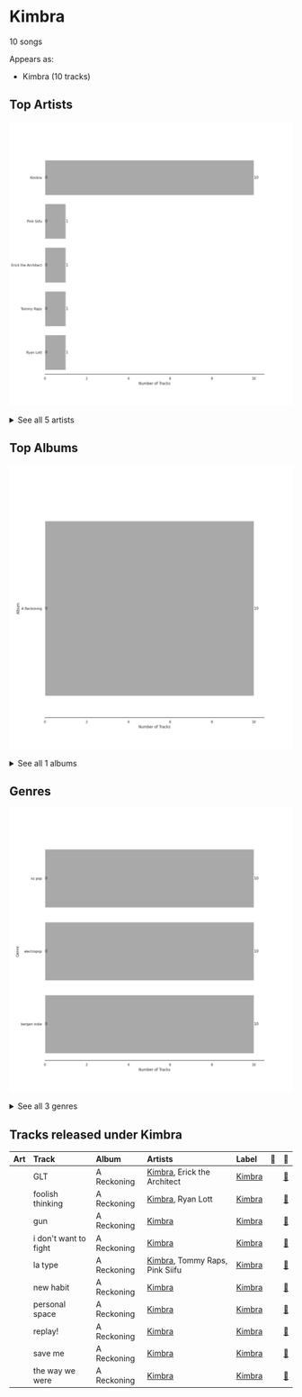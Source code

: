 # Kimbra

10 songs

Appears as:
- Kimbra (10 tracks)

## Top Artists

![Bar chart of top 5 artists](../images/labels/kimbra/artists.png)


<details>
<summary>See all 5 artists</summary>

| Number of Tracks | Art | Artist | 🔗 |
|---:|:---|:---|:---|
| 10 | <img src="https://i.scdn.co/image/ab6761610000e5eb4765d540a1ebedeb7c9637a2" alt="" width="50" /> | [Kimbra](../artists/kimbra.md) | [🔗](https://open.spotify.com/artist/6hk7Yq1DU9QcCCrz9uc0Ti) |
| 1 | <img src="https://i.scdn.co/image/ab6761610000e5ebde30d7c86dfc0bc832b641a3" alt="" width="50" /> | Pink Siifu | [🔗](https://open.spotify.com/artist/40ZElxHldNyvn7x8WRC6fh) |
| 1 | <img src="https://i.scdn.co/image/ab6761610000e5eb681c41605634023c51b783b9" alt="" width="50" /> | Erick the Architect | [🔗](https://open.spotify.com/artist/2mQLwfvZtvtTbipKn3xHmK) |
| 1 | <img src="nan" alt="" width="50" /> | Tommy Raps | [🔗](https://open.spotify.com/artist/2jDVhHiltj9mEWoIGdBg3z) |
| 1 | <img src="https://i.scdn.co/image/ab6761610000e5eb53a4b7b7926630c0d69b0589" alt="" width="50" /> | Ryan Lott | [🔗](https://open.spotify.com/artist/0rLLyTr5rx0qYKb63MdVW9) |

</details>


## Top Albums

![Bar chart of top 1 albums](../images/labels/kimbra/albums.png)


<details>
<summary>See all 1 albums</summary>

| Number of Tracks | Art | Album | Release Date | 🔗 |
|---:|:---|:---|:---|:---|
| 10 | <img src="https://i.scdn.co/image/ab67616d0000b273c1b217d3bb2ef206b92cd968" alt="" width="50" /> | A Reckoning | 2023-01-27 | [🔗](https://open.spotify.com/album/2LXTIciAcMZ6wa96d9sLnM) |

</details>


## Genres

![Bar chart of top 3 genres](../images/labels/kimbra/genres.png)


<details>
<summary>See all 3 genres</summary>

| Number of Tracks | Genre |
|---:|:---|
| 10 | nz pop |
| 10 | [electropop](../genres/electropop.md) |
| 10 | bergen indie |

</details>


## Tracks released under Kimbra

| Art | Track | Album | Artists | Label | 💚 | 🔗 |
|:---|:---|:---|:---|:---|:---|:---|
| <img src="https://i.scdn.co/image/ab67616d0000b273c1b217d3bb2ef206b92cd968" alt="" width="50" /> | GLT | A Reckoning | [Kimbra](../artists/kimbra.md), Erick the Architect | [Kimbra](kimbra.md) | | [🔗](https://open.spotify.com/track/3UqL8pF7NmlF4Hlz2JL0u4) |
| <img src="https://i.scdn.co/image/ab67616d0000b273c1b217d3bb2ef206b92cd968" alt="" width="50" /> | foolish thinking | A Reckoning | [Kimbra](../artists/kimbra.md), Ryan Lott | [Kimbra](kimbra.md) | | [🔗](https://open.spotify.com/track/2TVMfEi6tqg5cxrg18n21s) |
| <img src="https://i.scdn.co/image/ab67616d0000b273c1b217d3bb2ef206b92cd968" alt="" width="50" /> | gun | A Reckoning | [Kimbra](../artists/kimbra.md) | [Kimbra](kimbra.md) | | [🔗](https://open.spotify.com/track/2bhRhyDF9IqGaLzkmSkGLg) |
| <img src="https://i.scdn.co/image/ab67616d0000b273c1b217d3bb2ef206b92cd968" alt="" width="50" /> | i don't want to fight | A Reckoning | [Kimbra](../artists/kimbra.md) | [Kimbra](kimbra.md) | | [🔗](https://open.spotify.com/track/02FLyFvESZB8d3mygYv460) |
| <img src="https://i.scdn.co/image/ab67616d0000b273c1b217d3bb2ef206b92cd968" alt="" width="50" /> | la type | A Reckoning | [Kimbra](../artists/kimbra.md), Tommy Raps, Pink Siifu | [Kimbra](kimbra.md) | | [🔗](https://open.spotify.com/track/5itleMdzr78LXcwibYZkwP) |
| <img src="https://i.scdn.co/image/ab67616d0000b273c1b217d3bb2ef206b92cd968" alt="" width="50" /> | new habit | A Reckoning | [Kimbra](../artists/kimbra.md) | [Kimbra](kimbra.md) | | [🔗](https://open.spotify.com/track/0MgCeAOIKqLKTul51wZWex) |
| <img src="https://i.scdn.co/image/ab67616d0000b273c1b217d3bb2ef206b92cd968" alt="" width="50" /> | personal space | A Reckoning | [Kimbra](../artists/kimbra.md) | [Kimbra](kimbra.md) | | [🔗](https://open.spotify.com/track/1TprIMTE5Qpa8PJ5Je1veO) |
| <img src="https://i.scdn.co/image/ab67616d0000b273c1b217d3bb2ef206b92cd968" alt="" width="50" /> | replay! | A Reckoning | [Kimbra](../artists/kimbra.md) | [Kimbra](kimbra.md) | | [🔗](https://open.spotify.com/track/4wJq9Vut5WktGLIo02IYA2) |
| <img src="https://i.scdn.co/image/ab67616d0000b273c1b217d3bb2ef206b92cd968" alt="" width="50" /> | save me | A Reckoning | [Kimbra](../artists/kimbra.md) | [Kimbra](kimbra.md) | | [🔗](https://open.spotify.com/track/426IelkBneH7c0V7kMa1Zr) |
| <img src="https://i.scdn.co/image/ab67616d0000b273c1b217d3bb2ef206b92cd968" alt="" width="50" /> | the way we were | A Reckoning | [Kimbra](../artists/kimbra.md) | [Kimbra](kimbra.md) | | [🔗](https://open.spotify.com/track/6I0Dc1hF4KBVIBpFecBBPL) |
